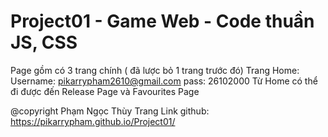# Project01 - Game Web - Code thuần JS, CSS
Page gồm có 3 trang chính ( đã lược bỏ 1 trang trước đó)
Trang Home: Username: pikarrypham2610@gmail.com
pass: 26102000
Từ Home có thể đi được đến Release Page và Favourites Page


@copyright Phạm Ngọc Thùy Trang
Link github: https://pikarrypham.github.io/Project01/
